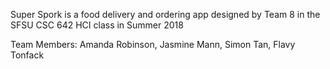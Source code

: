 Super Spork is a food delivery and ordering app designed by Team 8 in the SFSU CSC 642 HCI class in Summer 2018

Team Members: Amanda Robinson, Jasmine Mann, Simon Tan, Flavy Tonfack
